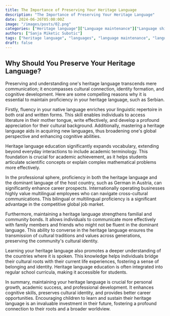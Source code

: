 ```yaml
---
title: The Importance of Preserving Your Heritage Language
description: "The Importance of Preserving Your Heritage Language"
date: 2024-06-26T05:00:00Z
image: "/images/posts/02.png"
categories: ["Heritage language"]["Language maintenance"]["Language shift"]
authors: ["Sanja Miketic Subotic"]
tags: ["heritage language", "languages", "language maintenance", "language shift", "bilingualism"]
draft: false
---
```


## Why Should You Preserve Your Heritage Language?

Preserving and understanding one's heritage language transcends mere communication; it encompasses cultural connection, identity formation, and cognitive development. Here are some compelling reasons why it is essential to maintain proficiency in your heritage language, such as Serbian.

Firstly, fluency in your native language enriches your linguistic repertoire in both oral and written forms. This skill enables individuals to access literature in their mother tongue, write effectively, and develop a profound appreciation for their cultural background. Additionally, mastering a heritage language aids in acquiring new languages, thus broadening one's global perspective and enhancing cognitive abilities.

Heritage language education significantly expands vocabulary, extending beyond everyday interactions to include academic terminology. This foundation is crucial for academic achievement, as it helps students articulate scientific concepts or explain complex mathematical problems more effectively.

In the professional sphere, proficiency in both the heritage language and the dominant language of the host country, such as German in Austria, can significantly enhance career prospects. Internationally operating businesses highly value multilingual employees who can navigate cross-cultural communications. This bilingual or multilingual proficiency is a significant advantage in the competitive global job market.

Furthermore, maintaining a heritage language strengthens familial and community bonds. It allows individuals to communicate more effectively with family members and friends who might not be fluent in the dominant language. This ability to converse in the heritage language ensures the transmission of cultural traditions and values across generations, preserving the community's cultural identity.

Learning your heritage language also promotes a deeper understanding of the countries where it is spoken. This knowledge helps individuals bridge their cultural roots with their current life experiences, fostering a sense of belonging and identity. Heritage language education is often integrated into regular school curricula, making it accessible for students.

In summary, maintaining your heritage language is crucial for personal growth, academic success, and professional development. It enhances cognitive skills, preserves cultural identity, and provides better career opportunities. Encouraging children to learn and sustain their heritage language is an invaluable investment in their future, fostering a profound connection to their roots and a broader worldview.
